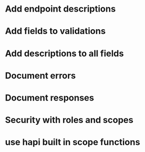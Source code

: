 

# Add endpoint descriptions
# Add fields to validations
# Add descriptions to all fields
# Document errors
# Document responses
# Security with roles and scopes
# use hapi built in scope functions

